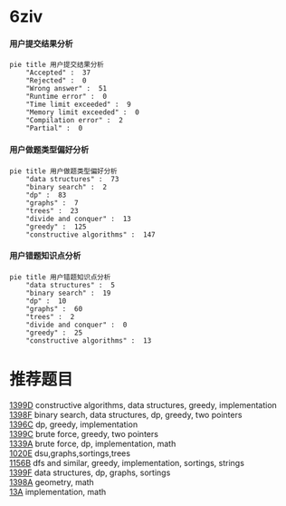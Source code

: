 # 6ziv

<!-- tabs:start -->



#### **用户提交结果分析**

```mermaid
pie title 用户提交结果分析
    "Accepted" :  37
    "Rejected" :  0
    "Wrong answer" :  51
    "Runtime error" :  0
    "Time limit exceeded" :  9
    "Memory limit exceeded" :  0
    "Compilation error" :  2
    "Partial" :  0
```

#### **用户做题类型偏好分析**

```mermaid
pie title 用户做题类型偏好分析
    "data structures" :  73
    "binary search" :  2
    "dp" :  83
    "graphs" :  7
    "trees" :  23
    "divide and conquer" :  13
    "greedy" :  125
    "constructive algorithms" :  147
```
#### **用户错题知识点分析**

```mermaid
pie title 用户错题知识点分析
    "data structures" :  5
    "binary search" :  19
    "dp" :  10
    "graphs" :  60
    "trees" :  2
    "divide and conquer" :  0
    "greedy" :  25
    "constructive algorithms" :  13
```



<!-- tabs:end -->
# 推荐题目
[1399D](https://codeforces.com/contest/1399/problem/D)		constructive algorithms,
                        data structures,
                        greedy,
                        implementation		  
[1398F](https://codeforces.com/contest/1398/problem/F)		binary search,
                        data structures,
                        dp,
                        greedy,
                        two pointers		  
[1396C](https://codeforces.com/contest/1396/problem/C)		dp,
                        greedy,
                        implementation		  
[1399C](https://codeforces.com/contest/1399/problem/C)		brute force,
                        greedy,
                        two pointers		  
[1339A](https://codeforces.com/contest/1339/problem/A)		brute force,
                        dp,
                        implementation,
                        math		  
[1020E](https://codeforces.com/contest/1020/problem/E)		dsu,graphs,sortings,trees		  
[1156B](https://codeforces.com/contest/1156/problem/B)		dfs and similar,
                        greedy,
                        implementation,
                        sortings,
                        strings		  
[1399F](https://codeforces.com/contest/1399/problem/F)		data structures,
                        dp,
                        graphs,
                        sortings		  
[1398A](https://codeforces.com/contest/1398/problem/A)		geometry,
                        math		  
[13A](https://codeforces.com/contest/13/problem/A)		implementation,
                        math		  
